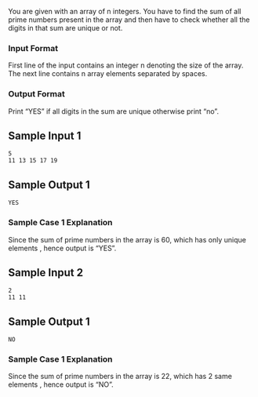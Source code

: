 You are given with an array of n integers. You have to find the sum of all prime numbers present in the array and then have to check whether all the digits in that sum are unique or not. 
### Input Format
First line of the input contains an integer n denoting the size of the array. The next line contains n array elements separated by spaces.

### Output Format
Print  “YES” if all digits in the sum are unique otherwise print “no”.

## Sample Input 1
```
5
11 13 15 17 19
```

## Sample Output 1
```
YES
```

### Sample Case 1 Explanation
Since the sum of prime numbers in the array is 60, which has only unique elements , hence output is “YES”.

## Sample Input 2
```
2
11 11
```

## Sample Output 1
```
NO
```

### Sample Case 1 Explanation
Since the sum of prime numbers in the array is 22, which has 2 same elements , hence output is “NO”.
